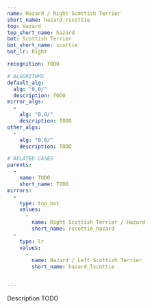 ```yaml
---
name: Hazard / Right Scottish Terrier
short_name: hazard_rscottie
top: Hazard
top_short_name: hazard
bot: Scottish Terrier
bot_short_name: scottie
bot_lr: Right

recognition: TODO

# ALGORITHMS
default_alg:
  alg: "0,0/"
  description: TODO
mirror_algs:
  -
    alg: "0,0/"
    description: TODO
other_algs:
  -
    alg: "0,0/"
    description: TODO

# RELATED CASES
parents:
  -
    name: TODO
    short_name: TODO
mirrors:
  -
    type: top_bot
    values: 
      -
        name: Right Scottish Terrier / Hazard
        short_name: rscottie_hazard
  -
    type: lr
    values: 
      -
        name: Hazard / Left Scottish Terrier
        short_name: hazard_lscottie


---
```


Description TODO

